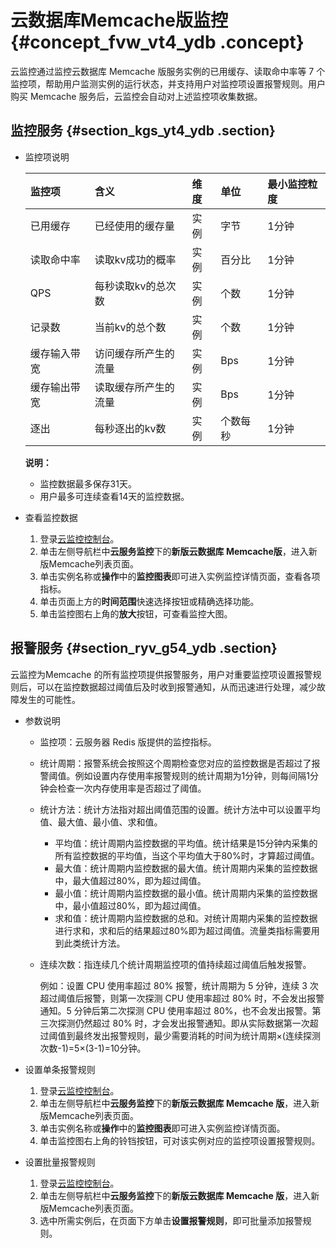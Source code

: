 # 云数据库Memcache版监控 {#concept_fvw_vt4_ydb .concept}

云监控通过监控云数据库 Memcache 版服务实例的已用缓存、读取命中率等 7 个监控项，帮助用户监测实例的运行状态，并支持用户对监控项设置报警规则。用户购买 Memcache 服务后，云监控会自动对上述监控项收集数据。

## 监控服务 {#section_kgs_yt4_ydb .section}

-   监控项说明

    |监控项|含义|维度|单位|最小监控粒度|
    |:--|:-|:-|:-|:-----|
    |已用缓存|已经使用的缓存量|实例|字节|1分钟|
    |读取命中率|读取kv成功的概率|实例|百分比|1分钟|
    |QPS|每秒读取kv的总次数|实例|个数|1分钟|
    |记录数|当前kv的总个数|实例|个数|1分钟|
    |缓存输入带宽|访问缓存所产生的流量|实例|Bps|1分钟|
    |缓存输出带宽|读取缓存所产生的流量|实例|Bps|1分钟|
    |逐出|每秒逐出的kv数|实例|个数每秒|1分钟|

    **说明：** 

    -   监控数据最多保存31天。
    -   用户最多可连续查看14天的监控数据。

-   查看监控数据
    1.  登录[云监控控制台](https://cloudmonitor.console.aliyun.com)。
    2.  单击左侧导航栏中**云服务监控**下的**新版云数据库 Memcache版**，进入新版Memcache列表页面。
    3.  单击实例名称或**操作**中的**监控图表**即可进入实例监控详情页面，查看各项指标。
    4.  单击页面上方的**时间范围**快速选择按钮或精确选择功能。
    5.  单击监控图右上角的**放大**按钮，可查看监控大图。

## 报警服务 {#section_ryv_g54_ydb .section}

云监控为Memcache 的所有监控项提供报警服务，用户对重要监控项设置报警规则后，可以在监控数据超过阈值后及时收到报警通知，从而迅速进行处理，减少故障发生的可能性。

-   参数说明
    -   监控项：云服务器 Redis 版提供的监控指标。
    -   统计周期：报警系统会按照这个周期检查您对应的监控数据是否超过了报警阈值。例如设置内存使用率报警规则的统计周期为1分钟，则每间隔1分钟会检查一次内存使用率是否超过了阈值。
    -   统计方法：统计方法指对超出阈值范围的设置。统计方法中可以设置平均值、最大值、最小值、求和值。
        -   平均值：统计周期内监控数据的平均值。统计结果是15分钟内采集的所有监控数据的平均值，当这个平均值大于80%时，才算超过阈值。
        -   最大值：统计周期内监控数据的最大值。统计周期内采集的监控数据中，最大值超过80%，即为超过阈值。
        -   最小值：统计周期内监控数据的最小值。统计周期内采集的监控数据中，最小值超过80%，即为超过阈值。
        -   求和值：统计周期内监控数据的总和。对统计周期内采集的监控数据进行求和，求和后的结果超过80%即为超过阈值。流量类指标需要用到此类统计方法。
    -   连续次数：指连续几个统计周期监控项的值持续超过阈值后触发报警。

        例如：设置 CPU 使用率超过 80% 报警，统计周期为 5 分钟，连续 3 次超过阈值后报警，则第一次探测 CPU 使用率超过 80% 时，不会发出报警通知。5 分钟后第二次探测 CPU 使用率超过 80%，也不会发出报警。第三次探测仍然超过 80% 时，才会发出报警通知。即从实际数据第一次超过阈值到最终发出报警规则，最少需要消耗的时间为统计周期×\(连续探测次数-1\)=5×\(3-1\)=10分钟。

-   设置单条报警规则
    1.  登录[云监控控制台](https://cloudmonitor.console.aliyun.com)。
    2.  单击左侧导航栏中**云服务监控**下的**新版云数据库 Memcache 版**，进入新版Memcache列表页面。
    3.  单击实例名称或**操作**中的**监控图表**即可进入实例监控详情页面。
    4.  单击监控图右上角的铃铛按钮，可对该实例对应的监控项设置报警规则。
-   设置批量报警规则
    1.  登录[云监控控制台](https://cloudmonitor.console.aliyun.com)。
    2.  单击左侧导航栏中**云服务监控**下的**新版云数据库 Memcache 版**，进入新版Memcache列表页面。
    3.  选中所需实例后，在页面下方单击**设置报警规则**，即可批量添加报警规则。

